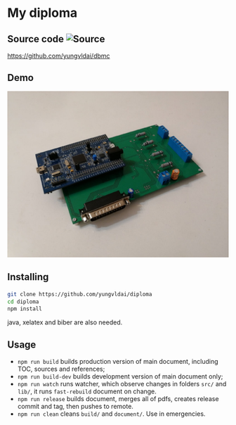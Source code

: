 # My diploma

## Source code ![Source](https://img.shields.io/badge/language-C%2FC%2B%2B-blue)

https://github.com/yungvldai/dbmc

## Demo 

<img src="media/done.jpeg" alt="demo" width="640"/>

## Installing

```bash
git clone https://github.com/yungvldai/diploma
cd diploma
npm install
```

java, xelatex and biber are also needed.

## Usage

 - `npm run build` builds production version of main document, including TOC, sources and references;
 - `npm run build-dev` builds development version of main document only;
 - `npm run watch` runs watcher, which observe changes in folders `src/` and `lib/`,
 it runs `fast-rebuild` document on change.
 - `npm run release` builds document, merges all of pdfs, creates release commit and tag, then pushes to remote.
 - `npm run clean` cleans `build/` and `document/`. Use in emergencies.
